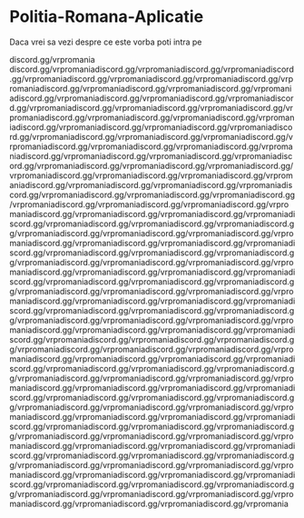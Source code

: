# Politia-Romana-Aplicatie
Daca vrei sa vezi despre ce este vorba poti intra pe 

discord.gg/vrpromania discord.gg/vrpromaniadiscord.gg/vrpromaniadiscord.gg/vrpromaniadiscord.gg/vrpromaniadiscord.gg/vrpromaniadiscord.gg/vrpromaniadiscord.gg/vrpromaniadiscord.gg/vrpromaniadiscord.gg/vrpromaniadiscord.gg/vrpromaniadiscord.gg/vrpromaniadiscord.gg/vrpromaniadiscord.gg/vrpromaniadiscord.gg/vrpromaniadiscord.gg/vrpromaniadiscord.gg/vrpromaniadiscord.gg/vrpromaniadiscord.gg/vrpromaniadiscord.gg/vrpromaniadiscord.gg/vrpromaniadiscord.gg/vrpromaniadiscord.gg/vrpromaniadiscord.gg/vrpromaniadiscord.gg/vrpromaniadiscord.gg/vrpromaniadiscord.gg/vrpromaniadiscord.gg/vrpromaniadiscord.gg/vrpromaniadiscord.gg/vrpromaniadiscord.gg/vrpromaniadiscord.gg/vrpromaniadiscord.gg/vrpromaniadiscord.gg/vrpromaniadiscord.gg/vrpromaniadiscord.gg/vrpromaniadiscord.gg/vrpromaniadiscord.gg/vrpromaniadiscord.gg/vrpromaniadiscord.gg/vrpromaniadiscord.gg/vrpromaniadiscord.gg/vrpromaniadiscord.gg/vrpromaniadiscord.gg/vrpromaniadiscord.gg/vrpromaniadiscord.gg/vrpromaniadiscord.gg/vrpromaniadiscord.gg/vrpromaniadiscord.gg/vrpromaniadiscord.gg/vrpromaniadiscord.gg/vrpromaniadiscord.gg/vrpromaniadiscord.gg/vrpromaniadiscord.gg/vrpromaniadiscord.gg/vrpromaniadiscord.gg/vrpromaniadiscord.gg/vrpromaniadiscord.gg/vrpromaniadiscord.gg/vrpromaniadiscord.gg/vrpromaniadiscord.gg/vrpromaniadiscord.gg/vrpromaniadiscord.gg/vrpromaniadiscord.gg/vrpromaniadiscord.gg/vrpromaniadiscord.gg/vrpromaniadiscord.gg/vrpromaniadiscord.gg/vrpromaniadiscord.gg/vrpromaniadiscord.gg/vrpromaniadiscord.gg/vrpromaniadiscord.gg/vrpromaniadiscord.gg/vrpromaniadiscord.gg/vrpromaniadiscord.gg/vrpromaniadiscord.gg/vrpromaniadiscord.gg/vrpromaniadiscord.gg/vrpromaniadiscord.gg/vrpromaniadiscord.gg/vrpromaniadiscord.gg/vrpromaniadiscord.gg/vrpromaniadiscord.gg/vrpromaniadiscord.gg/vrpromaniadiscord.gg/vrpromaniadiscord.gg/vrpromaniadiscord.gg/vrpromaniadiscord.gg/vrpromaniadiscord.gg/vrpromaniadiscord.gg/vrpromaniadiscord.gg/vrpromaniadiscord.gg/vrpromaniadiscord.gg/vrpromaniadiscord.gg/vrpromaniadiscord.gg/vrpromaniadiscord.gg/vrpromaniadiscord.gg/vrpromaniadiscord.gg/vrpromaniadiscord.gg/vrpromaniadiscord.gg/vrpromaniadiscord.gg/vrpromaniadiscord.gg/vrpromaniadiscord.gg/vrpromaniadiscord.gg/vrpromaniadiscord.gg/vrpromaniadiscord.gg/vrpromaniadiscord.gg/vrpromaniadiscord.gg/vrpromaniadiscord.gg/vrpromaniadiscord.gg/vrpromaniadiscord.gg/vrpromaniadiscord.gg/vrpromaniadiscord.gg/vrpromaniadiscord.gg/vrpromaniadiscord.gg/vrpromaniadiscord.gg/vrpromaniadiscord.gg/vrpromaniadiscord.gg/vrpromaniadiscord.gg/vrpromaniadiscord.gg/vrpromaniadiscord.gg/vrpromaniadiscord.gg/vrpromaniadiscord.gg/vrpromaniadiscord.gg/vrpromaniadiscord.gg/vrpromaniadiscord.gg/vrpromaniadiscord.gg/vrpromaniadiscord.gg/vrpromaniadiscord.gg/vrpromaniadiscord.gg/vrpromaniadiscord.gg/vrpromaniadiscord.gg/vrpromaniadiscord.gg/vrpromaniadiscord.gg/vrpromaniadiscord.gg/vrpromaniadiscord.gg/vrpromaniadiscord.gg/vrpromaniadiscord.gg/vrpromaniadiscord.gg/vrpromaniadiscord.gg/vrpromaniadiscord.gg/vrpromaniadiscord.gg/vrpromaniadiscord.gg/vrpromaniadiscord.gg/vrpromaniadiscord.gg/vrpromaniadiscord.gg/vrpromaniadiscord.gg/vrpromaniadiscord.gg/vrpromaniadiscord.gg/vrpromaniadiscord.gg/vrpromaniadiscord.gg/vrpromaniadiscord.gg/vrpromaniadiscord.gg/vrpromaniadiscord.gg/vrpromania
